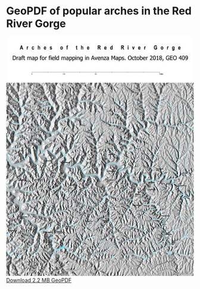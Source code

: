 # GeoPDF of popular arches in the Red River Gorge

![GeoPDF map](rrg.jpg)    
[Download 2.2 MB GeoPDF](rrg.pdf)